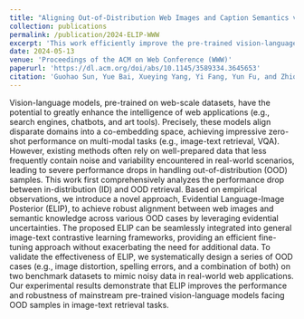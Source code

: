 ```yaml
---
title: "Aligning Out-of-Distribution Web Images and Caption Semantics via Evidential Learning"
collection: publications
permalink: /publication/2024-ELIP-WWW
excerpt: 'This work efficiently improve the pre-trained vision-language networks in terms of robustness and performance when handling ID and OOD cases in image-text retrieval tasks via evidence knowledge.'
date: 2024-05-13
venue: 'Proceedings of the ACM on Web Conference (WWW)'
paperurl: 'https://dl.acm.org/doi/abs/10.1145/3589334.3645653'
citation: 'Guohao Sun, Yue Bai, Xueying Yang, Yi Fang, Yun Fu, and Zhiqiang Tao. 2024. Aligning Out-of-Distribution Web Images and Caption Semantics via Evidential Learning. In Proceedings of the ACM on Web Conference 2024 (WWW '24).'
---
```


Vision-language models, pre-trained on web-scale datasets, have the potential to greatly enhance the intelligence of web applications (e.g., search engines, chatbots, and art tools). Precisely, these models align disparate domains into a co-embedding space, achieving impressive zero-shot performance on multi-modal tasks (e.g., image-text retrieval, VQA). However, existing methods often rely on well-prepared data that less frequently contain noise and variability encountered in real-world scenarios, leading to severe performance drops in handling out-of-distribution (OOD) samples. This work first comprehensively analyzes the performance drop between in-distribution (ID) and OOD retrieval. Based on empirical observations, we introduce a novel approach, Evidential Language-Image Posterior (ELIP), to achieve robust alignment between web images and semantic knowledge across various OOD cases by leveraging evidential uncertainties. The proposed ELIP can be seamlessly integrated into general image-text contrastive learning frameworks, providing an efficient fine-tuning approach without exacerbating the need for additional data. To validate the effectiveness of ELIP, we systematically design a series of OOD cases (e.g., image distortion, spelling errors, and a combination of both) on two benchmark datasets to mimic noisy data in real-world web applications. Our experimental results demonstrate that ELIP improves the performance and robustness of mainstream pre-trained vision-language models facing OOD samples in image-text retrieval tasks.